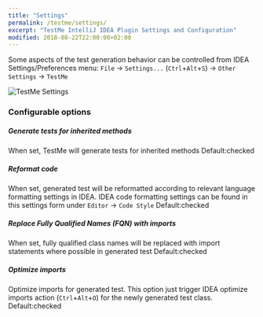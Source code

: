```yaml
---
title: "Settings"
permalink: /testme/settings/
excerpt: "TestMe IntelliJ IDEA Plugin Settings and Configuration"
modified: 2018-08-22T22:00:00+02:00
---
```


Some aspects of the test generation behavior can be controlled from IDEA Settings/Preferences menu: `File` -> `Settings...` (`Ctrl`+`Alt`+`S`) -> `Other Settings` -> `TestMe`

![TestMe Settings](/assets/images/testme-settings.png)

### Configurable options

##### Generate tests for inherited methods

When set, TestMe will generate tests for inherited methods
Default:checked

##### Reformat code

When set, generated test will be reformatted according to relevant language formatting settings in IDEA.
IDEA code formatting settings can be found in this settings form under `Editor` -> `Code Style`
Default:checked

##### Replace Fully Qualified Names (FQN) with imports

When set, fully qualified class names will be replaced with import statements where possible in generated test
Default:checked

##### Optimize imports

Optimize imports for generated test. This option just trigger IDEA optimize imports action (`Ctrl`+`Alt`+`O`) for the newly generated test class.
Default:checked
